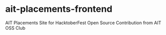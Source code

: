 # ait-placements-frontend
AIT Placements Site for HacktoberFest Open Source Contribution from AIT OSS Club

